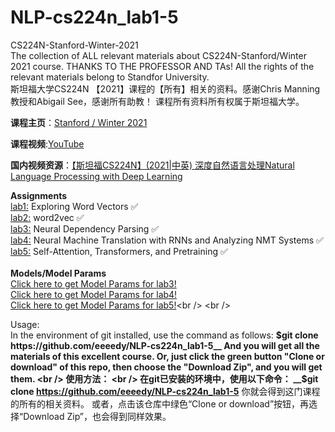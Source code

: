 # NLP-cs224n_lab1-5
CS224N-Stanford-Winter-2021<br />
The collection of ALL relevant materials about CS224N-Stanford/Winter 2021 course. THANKS TO THE PROFESSOR AND TAs!
All the rights of the relevant materials belong to Standfor University.<br />
斯坦福大学CS224N 【2021】课程的【所有】相关的资料。感谢Chris Manning教授和Abigail See，感谢所有助教！
课程所有资料所有权属于斯坦福大学。

__课程主页__：[Stanford / Winter 2021](http://web.stanford.edu/class/cs224n/)
<br />

__课程视频__:[YouTube](https://www.youtube.com/watch?v=rmVRLeJRkl4&list=PLoROMvodv4rOSH4v6133s9LFPRHjEmbmJ&index=1)
<br />

__国内视频资源__：[【斯坦福CS224N】(2021|中英) 深度自然语言处理Natural Language Processing with Deep Learning](https://www.bilibili.com/video/BV18Y411p79k/?spm_id_from=333.337.search-card.all.click&vd_source=383492af990fc99e468d8084dc0e2e30)
<br />

__Assignments__ <br />
[lab1:](https://github.com/eeeedy/cs224n/tree/main/lab1)   Exploring Word Vectors ✅<br />
[lab2:](https://github.com/eeeedy/cs224n/tree/main/lab2)   word2vec ✅<br />
[lab3:](https://github.com/eeeedy/cs224n/tree/main/lab3(%20Neural%20Dependency%20Parsing))    Neural Dependency Parsing ✅ <br />
[lab4:](https://github.com/eeeedy/cs224n/tree/main/lab4(Seq2Seq%20Model%20with%20Attention%20))    Neural Machine Translation with RNNs and Analyzing NMT Systems ✅ <br />
[lab5:](https://github.com/eeeedy/cs224n/tree/main/lab5(Pretraining%20and%20Fine_tuning%20Transformer%20Model))   Self-Attention, Transformers, and Pretraining ✅ <br />
<br />
__Models/Model Params__ <br />
[Click here to get Model Params for lab3!]()<br />
[Click here to get Model Params for lab4!]()<br />
[Click here to get Model Params for lab5!](https://github.com/eeeedy/cs224n/tree/main/lab5(Pretraining%20and%20Fine_tuning%20Transformer%20Model)/model%20params)<br />
<br />

Usage:
<br />
In the environment of git installed, use the command as follows:
__$git clone https://github.com/eeeedy/NLP-cs224n_lab1-5__
And you will get all the materials of this excellent course.
Or, just click the green button "Clone or download" of this repo, then choose the "Download Zip", and you will get them.
<br />
使用方法：
<br />
在git已安装的环境中，使用以下命令：
__$git clone https://github.com/eeeedy/NLP-cs224n_lab1-5__
你就会得到这门课程的所有的相关资料。
或者，点击该仓库中绿色“Clone or download”按钮，再选择“Download Zip”，也会得到同样效果。
